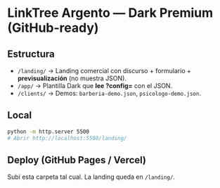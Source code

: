 # LinkTree Argento — Dark Premium (GitHub-ready)

## Estructura
- `/landing/` → Landing comercial con discurso + formulario + **previsualización** (no muestra JSON).
- `/app/` → Plantilla Dark que **lee ?config=<url>** con el JSON.
- `/clients/` → Demos: `barberia-demo.json`, `psicologo-demo.json`.

## Local
```bash
python -m http.server 5500
# Abrir http://localhost:5500/landing/
```

## Deploy (GitHub Pages / Vercel)
Subí esta carpeta tal cual. La landing queda en `/landing/`.
